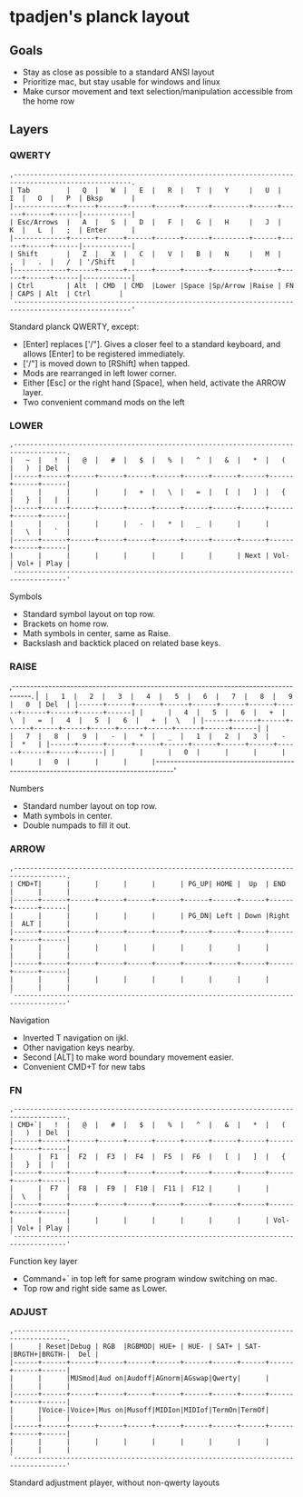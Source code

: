 # tpadjen's planck layout

## Goals
  * Stay as close as possible to a standard ANSI layout
  * Prioritize mac, but stay usable for windows and linux
  * Make cursor movement and text selection/manipulation accessible from the home row

## Layers

### QWERTY
```
,---------------------------------------------------------------------------------------------------.
| Tab         |   Q  |   W  |   E  |   R  |   T  |   Y     |   U  |   I  |   O  |   P  | Bksp       |
|-------------+------+------+------+------+------+---------+------+------+------+------|------------|
| Esc/Arrows  |   A  |   S  |   D  |   F  |   G  |   H     |   J  |   K  |   L  |   ;  | Enter      |
|-------------+------+------+------+------+------+---------+------+------+------+------|------------|
| Shift       |   Z  |   X  |   C  |   V  |   B  |   N     |   M  |   ,  |   .  |   /  | '/Shift    |
|-------------+------+------+------+------+------+---------+------+------+------+------|------------|
| Ctrl        | Alt  | CMD  | CMD  |Lower |Space |Sp/Arrow |Raise | FN   | CAPS | Alt  | Ctrl       |
`---------------------------------------------------------------------------------------------------'
```

Standard planck QWERTY, except:

  * [Enter] replaces ['/"]. Gives a closer feel to a standard keyboard, and allows [Enter] to be registered immediately.
  * ['/"] is moved down to [RShift] when tapped.
  * Mods are rearranged in left lower corner.
  * Either [Esc] or the right hand [Space], when held, activate the ARROW layer.
  * Two convenient command mods on the left

### LOWER
```
,-----------------------------------------------------------------------------------.
|   ~  |   !  |   @  |   #  |   $  |   %  |   ^  |   &  |   *  |   (  |   )  | Del  |
|------+------+------+------+------+------+------+------+------+------+------+------|
|      |      |      |      |   +  |   \  |   =  |   [  |   ]  |   {  |   }  |   |  |
|------+------+------+------+------+------+------+------+------+------+------+------|
|      |      |      |      |   -  |   *  |   _  |      |      |      |   \  |   `  |
|------+------+------+------+------+------+------+------+------+------+------+------|
|      |      |      |      |      |      |      |      | Next | Vol- | Vol+ | Play |
`-----------------------------------------------------------------------------------'
```

Symbols

  * Standard symbol layout on top row.
  * Brackets on home row.
  * Math symbols in center, same as Raise.
  * Backslash and backtick placed on related base keys.

### RAISE
,-----------------------------------------------------------------------------------.
|   `  |   1  |   2  |   3  |   4  |   5  |   6  |   7  |   8  |   9  |   0  | Del  |
|------+------+------+------+------+------+------+------+------+------+------+------|
|      |   4  |   5  |   6  |   +  |   \  |   =  |   4  |   5  |   6  |   +  |  \   |
|------+------+------+------+------+------+------+------+------+------+------+------|
|      |   7  |   8  |   9  |   -  |   *  |   _  |   1  |   2  |   3  |   -  |  *   |
|------+------+------+------+------+------+------+------+------+------+------+------|
|      |      |   0  |      |      |      |      |      |   0  |      |      |      |
`-----------------------------------------------------------------------------------'

Numbers

  * Standard number layout on top row.
  * Math symbols in center.
  * Double numpads to fill it out.


### ARROW
```
,-----------------------------------------------------------------------------------.
| CMD+T|      |      |      |      |      | PG_UP| HOME |  Up  | END  |      |      |
|------+------+------+------+------+------+------+------+------+------+------+------|
|      |      |      |      |      |      | PG_DN| Left | Down |Right |  ALT |      |
|------+------+------+------+------+------+------+------+------+------+------+------|
|      |      |      |      |      |      |      |      |      |      |      |      |
|------+------+------+------+------+------+------+------+------+------+------+------|
|      |      |      |      |      |      |      |      |      |      |      |      |
`-----------------------------------------------------------------------------------'
```

Navigation

  * Inverted T navigation on ijkl.
  * Other navigation keys nearby.
  * Second [ALT] to make word boundary movement easier.
  * Convenient CMD+T for new tabs


### FN
```
,-----------------------------------------------------------------------------------.
| CMD+`|   !  |   @  |   #  |   $  |   %  |   ^  |   &  |   *  |   (  |   )  | Del  |
|------+------+------+------+------+------+------+------+------+------+------+------|
|      |  F1  |  F2  |  F3  |  F4  |  F5  |  F6  |   [  |   ]  |   {  |   }  |  |   |
|------+------+------+------+------+------+------+------+------+------+------+------|
|      |  F7  |  F8  |  F9  |  F10 |  F11 |  F12 |      |      |      |  \   |      |
|------+------+------+------+------+------+------+------+------+------+------+------|
|      |      |      |      |      |      |      |      |      | Vol- | Vol+ | Play |
`-----------------------------------------------------------------------------------'
```

Function key layer

  * Command+` in top left for same program window switching on mac.
  * Top row and right side same as Lower.


### ADJUST
```
,-----------------------------------------------------------------------------------.
|      | Reset|Debug | RGB  |RGBMOD| HUE+ | HUE- | SAT+ | SAT- |BRGTH+|BRGTH-|  Del |
|------+------+------+------+------+------+------+------+------+------+------+------|
|      |      |MUSmod|Aud on|Audoff|AGnorm|AGswap|Qwerty|      |      |      |      |
|------+------+------+------+------+------+------+------+------+------+------+------|
|      |Voice-|Voice+|Mus on|Musoff|MIDIon|MIDIof|TermOn|TermOf|      |      |      |
|------+------+------+------+------+------+------+------+------+------+------+------|
|      |      |      |      |      |      |      |      |      |      |      |      |
`-----------------------------------------------------------------------------------'
```

Standard adjustment player, without non-qwerty layouts